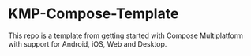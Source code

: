 # KMP-Compose-Template
This repo is a template from getting started with Compose Multiplatform with support for Android, iOS, Web and Desktop.

